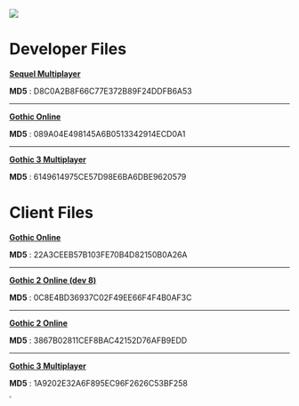 ![](C:\Users\kiril\Desktop\GothicOnline.assets\gothiconline.png)







# Developer Files

[**Sequel Multiplayer**](https://api.jl-workshop.com/v2/csdlg/download?h=cdb9133591&url=https%3A%2F%2Fyadi.sk%2Fd%2FFJ3GqET33QjAuK)

**MD5** : D8C0A2B8F66C77E372B89F24DDFB6A53

------

[**Gothic Online**](https://api.jl-workshop.com/v2/csdlg/download?h=7917d05e4b&url=https%3A%2F%2Fyadi.sk%2Fd%2FBKBkcPGx3QjB52)

**MD5** : 089A04E498145A6B0513342914ECD0A1

------

[**Gothic 3 Multiplayer**](https://api.jl-workshop.com/v2/csdlg/download?h=41e6c322c7&url=https%3A%2F%2Fyadi.sk%2Fd%2FkfdrscIt3QjB9B)

**MD5** : 6149614975CE57D98E6BA6DBE9620579







# Client Files

[**Gothic Online**](https://api.jl-workshop.com/v2/csdlg/download?h=a4996c5f0b&url=https%3A%2F%2Fyadi.sk%2Fd%2FsTuAZX033QjBCo)

**MD5** : 22A3CEEB57B103FE70B4D82150B0A26A

------

[**Gothic 2 Online (dev 8)**](https://api.jl-workshop.com/v2/csdlg/download?h=37462eda12&url=https%3A%2F%2Fyadi.sk%2Fd%2FL1c7g8y_3QjBPi)

**MD5** : 0C8E4BD36937C02F49EE66F4F4B0AF3C

------

[**Gothic 2 Online**](https://api.jl-workshop.com/v2/csdlg/download?h=47d07d1c6f&url=https%3A%2F%2Fyadi.sk%2Fd%2FhpTDRM_f3T88h6)

**MD5** : 3867B02811CEF8BAC42152D76AFB9EDD

------

[**Gothic 3 Multiplayer**](https://api.jl-workshop.com/v2/csdlg/download?h=75fa2bd726&url=https%3A%2F%2Fyadi.sk%2Fd%2FjSoCOeQS3QjBVN)

**MD5** : 1A9202E32A6F895EC96F2626C53BF258







<img src="C:\Users\kiril\Desktop\GothicOnline.assets\logo.png" style="zoom:25%;" />
